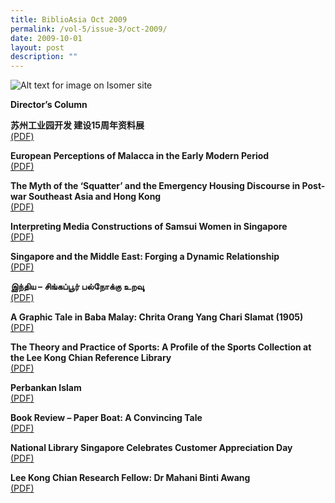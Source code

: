 ```yaml
---
title: BiblioAsia Oct 2009
permalink: /vol-5/issue-3/oct-2009/
date: 2009-10-01
layout: post
description: ""
---
```

![Alt text for image on Isomer site](/images/covers/ba5-3.jpg)

**Director’s Column**

**苏州工业园开发 建设15周年资料展**  <br>
[(PDF)](/files/pdf/vol-5/issue-3/v5-issue3_Suzhou.pdf)

**European Perceptions of Malacca in the Early Modern Period** <br>
[(PDF)](/files/pdf/vol-5/issue-3/v5-issue3_EuropeanPerceptions.pdf)

**The Myth of the ‘Squatter’ and the Emergency Housing Discourse in Post-war Southeast Asia and Hong Kong** <br>
[(PDF)](/files/pdf/vol-5/issue-3/v5-issue3_SquatterHousing.pdf)

**Interpreting Media Constructions of Samsui Women in Singapore** <br>
[(PDF)](/files/pdf/vol-5/issue-3/v5-issue3_SamsuiWomen.pdf)

**Singapore and the Middle East: Forging a Dynamic Relationship** <br>
[(PDF)](/files/pdf/vol-5/issue-3/v5-issue3_SingaporeMiddleEast.pdf)

**இந்திய – சிங்கப்பூர் பல்நோக்கு உறவுு** <br>
[(PDF)](/files/pdf/vol-5/issue-3/v5-issue3_IndiaSingapore.pdf)

**A Graphic Tale in Baba Malay: Chrita Orang Yang Chari Slamat (1905)** <br>
[(PDF)](/files/pdf/vol-5/issue-3/v5-issue3_BabaMalay.pdf)

**The Theory and Practice of Sports: A Profile of the Sports Collection at the Lee Kong Chian Reference Library** <br>
[(PDF)](/files/pdf/vol-5/issue-3/v5-issue3_TheoryPracticeSports.pdf)

**Perbankan Islam** <br>
[(PDF)](/files/pdf/vol-5/issue-3/v5-issue3_Islam.pdf)

**Book Review – Paper Boat: A Convincing Tale** <br>
[(PDF)](/files/pdf/vol-5/issue-3/v5-issue3_PaperBoat.pdf)

**National Library Singapore Celebrates Customer Appreciation Day** <br>
[(PDF)](/files/pdf/vol-5/issue-3/v5-issue3_CustomerAppreciation.pdf)

**Lee Kong Chian Research Fellow: Dr Mahani Binti Awang** <br>
[(PDF)](/files/pdf/vol-5/issue-3/v5-issue3_MahaniAwang.pdf)